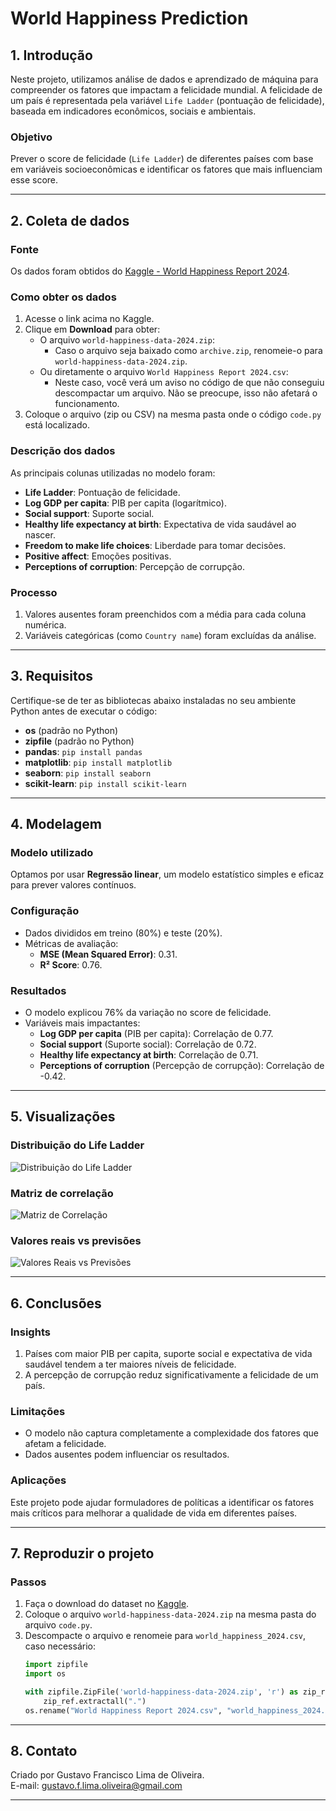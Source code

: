 # **World Happiness Prediction**

## **1. Introdução**
Neste projeto, utilizamos análise de dados e aprendizado de máquina para compreender os fatores que impactam a felicidade mundial. A felicidade de um país é representada pela variável `Life Ladder` (pontuação de felicidade), baseada em indicadores econômicos, sociais e ambientais.

### **Objetivo**
Prever o score de felicidade (`Life Ladder`) de diferentes países com base em variáveis socioeconômicas e identificar os fatores que mais influenciam esse score.

---

## **2. Coleta de dados**
### **Fonte**
Os dados foram obtidos do [Kaggle - World Happiness Report 2024](https://www.kaggle.com/datasets/muskanmaheshwari15/world-happiness-data-2024).

### **Como obter os dados**
1. Acesse o link acima no Kaggle.
2. Clique em **Download** para obter:
   - O arquivo `world-happiness-data-2024.zip`:
     - Caso o arquivo seja baixado como `archive.zip`, renomeie-o para `world-happiness-data-2024.zip`.
   - Ou diretamente o arquivo `World Happiness Report 2024.csv`:
     - Neste caso, você verá um aviso no código de que não conseguiu descompactar um arquivo. Não se preocupe, isso não afetará o funcionamento.
3. Coloque o arquivo (zip ou CSV) na mesma pasta onde o código `code.py` está localizado.


### **Descrição dos dados**
As principais colunas utilizadas no modelo foram:
- **Life Ladder**: Pontuação de felicidade.
- **Log GDP per capita**: PIB per capita (logarítmico).
- **Social support**: Suporte social.
- **Healthy life expectancy at birth**: Expectativa de vida saudável ao nascer.
- **Freedom to make life choices**: Liberdade para tomar decisões.
- **Positive affect**: Emoções positivas.
- **Perceptions of corruption**: Percepção de corrupção.

### **Processo**
1. Valores ausentes foram preenchidos com a média para cada coluna numérica.
2. Variáveis categóricas (como `Country name`) foram excluídas da análise.

---

## **3. Requisitos**
Certifique-se de ter as bibliotecas abaixo instaladas no seu ambiente Python antes de executar o código:
- **os** (padrão no Python)
- **zipfile** (padrão no Python)
- **pandas**: `pip install pandas`
- **matplotlib**: `pip install matplotlib`
- **seaborn**: `pip install seaborn`
- **scikit-learn**: `pip install scikit-learn`
  
---

## **4. Modelagem**
### **Modelo utilizado**
Optamos por usar **Regressão linear**, um modelo estatístico simples e eficaz para prever valores contínuos.

### **Configuração**
- Dados divididos em treino (80%) e teste (20%).
- Métricas de avaliação:
  - **MSE (Mean Squared Error)**: 0.31.
  - **R² Score**: 0.76.

### **Resultados**
- O modelo explicou 76% da variação no score de felicidade.
- Variáveis mais impactantes:
  - **Log GDP per capita** (PIB per capita): Correlação de 0.77.
  - **Social support** (Suporte social): Correlação de 0.72.
  - **Healthy life expectancy at birth**: Correlação de 0.71.
  - **Perceptions of corruption** (Percepção de corrupção): Correlação de -0.42.

---

## **5. Visualizações**
### **Distribuição do Life Ladder**
![Distribuição do Life Ladder](images/life_ladder_distribution.png)

### **Matriz de correlação**
![Matriz de Correlação](images/correlation_matrix.png)

### **Valores reais vs previsões**
![Valores Reais vs Previsões](images/real_vs_predictions.png)

---

## **6. Conclusões**
### **Insights**
1. Países com maior PIB per capita, suporte social e expectativa de vida saudável tendem a ter maiores níveis de felicidade.
2. A percepção de corrupção reduz significativamente a felicidade de um país.

### **Limitações**
- O modelo não captura completamente a complexidade dos fatores que afetam a felicidade.
- Dados ausentes podem influenciar os resultados.

### **Aplicações**
Este projeto pode ajudar formuladores de políticas a identificar os fatores mais críticos para melhorar a qualidade de vida em diferentes países.

---

## **7. Reproduzir o projeto**
### **Passos**
1. Faça o download do dataset no [Kaggle](https://www.kaggle.com/datasets/muskanmaheshwari15/world-happiness-data-2024).
2. Coloque o arquivo `world-happiness-data-2024.zip` na mesma pasta do arquivo `code.py`.
3. Descompacte o arquivo e renomeie para `world_happiness_2024.csv`, caso necessário:
   ```python
   import zipfile
   import os

   with zipfile.ZipFile('world-happiness-data-2024.zip', 'r') as zip_ref:
       zip_ref.extractall(".")
   os.rename("World Happiness Report 2024.csv", "world_happiness_2024.csv")

---

## **8. Contato**
Criado por Gustavo Francisco Lima de Oliveira.  
E-mail: gustavo.f.lima.oliveira@gmail.com

---

